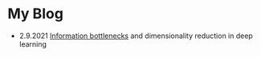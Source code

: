 # My Blog

- 2.9.2021 [Information bottlenecks](informationbottleneck.ipynb) and dimensionality reduction in deep learning


